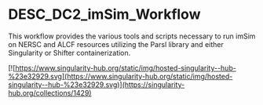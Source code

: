 # DESC_DC2_imSim_Workflow

This workflow provides the various tools and scripts necessary to run imSim on NERSC and ALCF resources utilizing
the Parsl library and either Singularity or Shifter containerization.

[![https://www.singularity-hub.org/static/img/hosted-singularity--hub-%23e32929.svg](https://www.singularity-hub.org/static/img/hosted-singularity--hub-%23e32929.svg)](https://singularity-hub.org/collections/1429)

